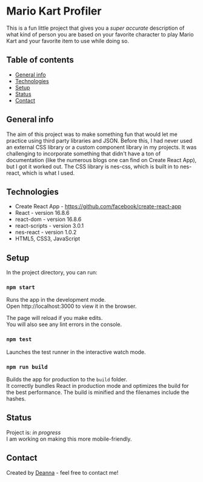 # Mario Kart Profiler

This is a fun little project that gives you a _super accurate_ description of what kind of person you are based on your favorite character to play Mario Kart and your favorite item to use while doing so.

## Table of contents

- [General info](#general-info)
- [Technologies](#technologies)
- [Setup](#setup)
- [Status](#status)
- [Contact](#contact)

## General info

The aim of this project was to make something fun that would let me practice using third party libraries and JSON. Before this, I had never used an external CSS library or a custom component library in my projects. It was challenging to incorporate something that didn't have a ton of documentation (like the numerous blogs one can find on Create React App), but I got it worked out. The CSS library is nes-css, which is built in to nes-react, which is what I used.

## Technologies

- Create React App - https://github.com/facebook/create-react-app
- React - version 16.8.6
- react-dom - version 16.8.6
- react-scripts - version 3.0.1
- nes-react - version 1.0.2
- HTML5, CSS3, JavaScript

## Setup

In the project directory, you can run:

### `npm start`

Runs the app in the development mode.<br>
Open http://localhost:3000 to view it in the browser.

The page will reload if you make edits.<br>
You will also see any lint errors in the console.

### `npm test`

Launches the test runner in the interactive watch mode.<br>

### `npm run build`

Builds the app for production to the `build` folder.<br>
It correctly bundles React in production mode and optimizes the build for the best performance. The build is minified and the filenames include the hashes.<br>

## Status

Project is: _in progress_ <br>
I am working on making this more mobile-friendly.

## Contact

Created by [Deanna](mailto:swallowdeanna@gmail.com) - feel free to contact me!
